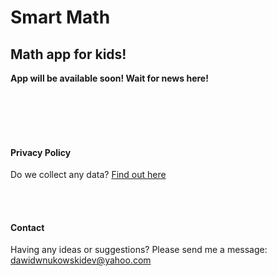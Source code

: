 # Smart Math
## Math app for kids!

<b>App will be available soon! Wait for news here!</b>

<br></br>
<br></br>
#### Privacy Policy
Do we collect any data? [Find out here](https://dwnu.github.io/Smart-Math-Kids/)

<br></br>
#### Contact
Having any ideas or suggestions? Please send me a message: <dawidwnukowskidev@yahoo.com>
